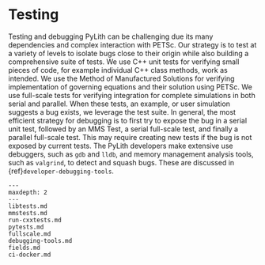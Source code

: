 # Testing

Testing and debugging PyLith can be challenging due its many dependencies and complex interaction with PETSc.
Our strategy is to test at a variety of levels to isolate bugs close to their origin while also building a comprehensive suite of tests.
We use C++ unit tests for verifying small pieces of code, for example individual C++ class methods,  work as intended.
We use the Method of Manufactured Solutions for verifying implementation of governing equations and their solution using PETSc.
We use full-scale tests for verifying integration for complete simulations in both serial and parallel.
When these tests, an example, or user simulation suggests a bug exists, we leverage the test suite.
In general, the most efficient strategy for debugging is to first try to expose the bug in a serial unit test, followed by an MMS Test, a serial full-scale test, and finally a parallel full-scale test.
This may require creating new tests if the bug is not exposed by current tests.
The PyLith developers make extensive use debuggers, such as `gdb` and `lldb`, and memory management analysis tools, such as `valgrind`, to detect and squash bugs. These are discussed in {ref}`developer-debugging-tools`.

```{toctree}
---
maxdepth: 2
---
libtests.md
mmstests.md
run-cxxtests.md
pytests.md
fullscale.md
debugging-tools.md
fields.md
ci-docker.md
```
